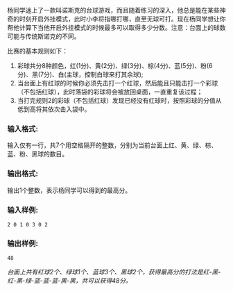 杨同学迷上了一款叫诺斯克的台球游戏，而且随着练习的深入，他总是能在某些神奇的时刻开启外挂模式，此时小李将指哪打哪，直至无球可打。现在杨同学想让你帮他计算下当他开启外挂模式的时候最多可以取得多少分数。注意：台面上的球数可能与传统斯诺克的不同。

比赛的基本规则如下：

1. 彩球共分8种颜色，红(1分)、黄(2分)、绿(3分)、棕(4分)、蓝(5分)、粉(6分)、黑(7分)、白(主球，控制白球来打其余球);
2. 当台面上有红球的时候你必须先击打一个红球，然后能且只能击打一个彩球（不包括红球），此时落袋的彩球将会被放回桌面，一直重复该过程；
3. 当打完规则2的彩球（不包括红球）发现已经没有红球时，按照彩球的分值从低到高将其依次击入袋中。 

### 输入格式:

输入仅有一行，共7个用空格隔开的整数，分别为当前台面上红、黄、绿、棕、蓝、粉、黑球的数目。 

### 输出格式:

输出1个整数，表示杨同学可以得到的最高分。 

### 输入样例:

```in
2 0 1 0 3 0 2 
```

### 输出样例:

```out
48
```

*台面上共有红球2个、绿球1个、蓝球3个、黑球2个，获得最高分的打法是红-黑-红-黑-绿-蓝-蓝-蓝-黑-黑，共可以获得48分。*


